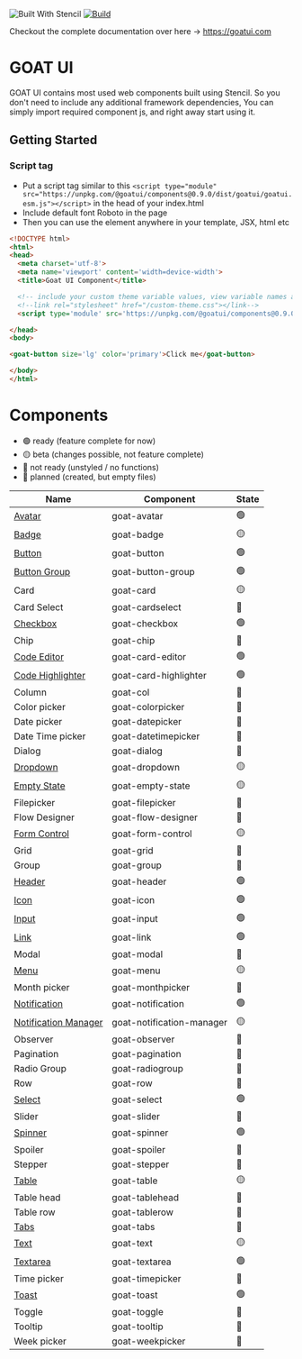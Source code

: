![Built With Stencil](https://img.shields.io/badge/-Built%20With%20Stencil-16161d.svg?logo=data%3Aimage%2Fsvg%2Bxml%3Bbase64%2CPD94bWwgdmVyc2lvbj0iMS4wIiBlbmNvZGluZz0idXRmLTgiPz4KPCEtLSBHZW5lcmF0b3I6IEFkb2JlIElsbHVzdHJhdG9yIDE5LjIuMSwgU1ZHIEV4cG9ydCBQbHVnLUluIC4gU1ZHIFZlcnNpb246IDYuMDAgQnVpbGQgMCkgIC0tPgo8c3ZnIHZlcnNpb249IjEuMSIgaWQ9IkxheWVyXzEiIHhtbG5zPSJodHRwOi8vd3d3LnczLm9yZy8yMDAwL3N2ZyIgeG1sbnM6eGxpbms9Imh0dHA6Ly93d3cudzMub3JnLzE5OTkveGxpbmsiIHg9IjBweCIgeT0iMHB4IgoJIHZpZXdCb3g9IjAgMCA1MTIgNTEyIiBzdHlsZT0iZW5hYmxlLWJhY2tncm91bmQ6bmV3IDAgMCA1MTIgNTEyOyIgeG1sOnNwYWNlPSJwcmVzZXJ2ZSI%2BCjxzdHlsZSB0eXBlPSJ0ZXh0L2NzcyI%2BCgkuc3Qwe2ZpbGw6I0ZGRkZGRjt9Cjwvc3R5bGU%2BCjxwYXRoIGNsYXNzPSJzdDAiIGQ9Ik00MjQuNywzNzMuOWMwLDM3LjYtNTUuMSw2OC42LTkyLjcsNjguNkgxODAuNGMtMzcuOSwwLTkyLjctMzAuNy05Mi43LTY4LjZ2LTMuNmgzMzYuOVYzNzMuOXoiLz4KPHBhdGggY2xhc3M9InN0MCIgZD0iTTQyNC43LDI5Mi4xSDE4MC40Yy0zNy42LDAtOTIuNy0zMS05Mi43LTY4LjZ2LTMuNkgzMzJjMzcuNiwwLDkyLjcsMzEsOTIuNyw2OC42VjI5Mi4xeiIvPgo8cGF0aCBjbGFzcz0ic3QwIiBkPSJNNDI0LjcsMTQxLjdIODcuN3YtMy42YzAtMzcuNiw1NC44LTY4LjYsOTIuNy02OC42SDMzMmMzNy45LDAsOTIuNywzMC43LDkyLjcsNjguNlYxNDEuN3oiLz4KPC9zdmc%2BCg%3D%3D&colorA=16161d&style=flat-square)
[![Build](https://github.com/goatui/components/workflows/Build/badge.svg)](https://github.com/goatui/components/actions?workflow=Build)

Checkout the complete documentation over here -> https://goatui.com

# GOAT UI

GOAT UI contains most used web components built using Stencil. So you don't need to include any additional framework
dependencies, You can simply import required component js, and right away start using it.

## Getting Started

### Script tag

- Put a script tag similar to
  this `<script type="module" src="https://unpkg.com/@goatui/components@0.9.0/dist/goatui/goatui.esm.js"></script>` in
  the head of your index.html
- Include default font Roboto in the page
- Then you can use the element anywhere in your template, JSX, html etc

```html
<!DOCTYPE html>
<html>
<head>
  <meta charset='utf-8'>
  <meta name='viewport' content='width=device-width'>
  <title>Goat UI Component</title>

  <!-- include your custom theme variable values, view variable names at https://unpkg.com/@goatui/components@0.9.0/dist/goatui/assets/styles/theme.css -->
  <!--link rel="stylesheet" href="/custom-theme.css"></link-->
  <script type='module' src='https://unpkg.com/@goatui/components@0.9.0/dist/goatui/goatui.esm.js'></script>

</head>
<body>

<goat-button size='lg' color='primary'>Click me</goat-button>

</body>
</html>
```

# Components

- 🟢 ready (feature complete for now)
- 🟡 beta (changes possible, not feature complete)
- 🔴 not ready (unstyled / no functions)
- 🔵 planned (created, but empty files)

| Name                                                                       | Component             | State |
|----------------------------------------------------------------------------|-----------------------|-------|
| [Avatar](https://goatui.com/components/avatar)                             | goat-avatar           | 🟢    |
| [Badge](https://goatui.com/components/badge)                               | goat-badge            | 🟡    |
| [Button](https://goatui.com/components/button)                             | goat-button           | 🟢    |
| [Button Group](https://goatui.com/components/button-group)                 | goat-button-group     | 🟢    |
| Card                                                                       | goat-card             | 🟡    |
| Card Select                                                                | goat-cardselect       | 🔵    |
| [Checkbox](https://goatui.com/components/checkbox)                         | goat-checkbox         | 🟢    |
| Chip                                                                       | goat-chip             | 🔵    |
| [Code Editor](https://goatui.com/components/code-editor)                   | goat-card-editor      | 🟢    |
| [Code Highlighter](https://goatui.com/components/code-highlighter)         | goat-card-highlighter | 🟢    |
| Column                                                                     | goat-col              | 🔵    |
| Color picker                                                               | goat-colorpicker      | 🔵    |
| Date picker                                                                | goat-datepicker       | 🔵    |
| Date Time picker                                                           | goat-datetimepicker   | 🔵    |
| Dialog                                                                     | goat-dialog           | 🔵    |
| [Dropdown](https://goatui.com/components/goat-dropdown)                    | goat-dropdown         | 🟡    |
| [Empty State](https://goatui.com/components/goat-empty-state)              | goat-empty-state      | 🟡    |
| Filepicker                                                                 | goat-filepicker       | 🔵    |
| Flow Designer                                                              | goat-flow-designer    | 🔵    |
| [Form Control](https://goatui.com/components/goat-form-control)            | goat-form-control     | 🟡    |
| Grid                                                                       | goat-grid             | 🔵    |
| Group                                                                      | goat-group            | 🔵    |
| [Header](https://goatui.com/components/header)                             | goat-header           | 🟢    |
| [Icon](https://goatui.com/components/icon)                                 | goat-icon             | 🟢    |
| [Input](https://goatui.com/components/input)                               | goat-input            | 🟢    |
| [Link](https://goatui.com/components/link)                                 | goat-link             | 🟢    |
| Modal                                                                      | goat-modal            | 🔵    |
| [Menu](https://goatui.com/components/menu)                                 | goat-menu             | 🟡    |
| Month picker                                                               | goat-monthpicker      | 🔵    |
| [Notification](https://goatui.com/components/notification)                 | goat-notification            | 🟢    |
| [Notification Manager](https://goatui.com/components/notification-manager) | goat-notification-manager            | 🟡    |
| Observer                                                                   | goat-observer         | 🔵    |
| Pagination                                                                 | goat-pagination       | 🔵    |
| Radio Group                                                                | goat-radiogroup       | 🔵    |
| Row                                                                        | goat-row              | 🔵    |
| [Select](https://goatui.com/components/select)                             | goat-select           | 🟢    |
| Slider                                                                     | goat-slider           | 🔵    |
| [Spinner](https://goatui.com/components/spinner)                           | goat-spinner          | 🟢    |
| Spoiler                                                                    | goat-spoiler          | 🔵    |
| Stepper                                                                    | goat-stepper          | 🔵    |
| [Table](https://goatui.com/components/table)                               | goat-table            | 🟡    |
| Table head                                                                 | goat-tablehead        | 🔵    |
| Table row                                                                  | goat-tablerow         | 🔵    |
| [Tabs](https://goatui.com/components/tabs)                                 | goat-tabs             | 🔵    |
| [Text](https://goatui.com/components/text)                                 | goat-text             | 🟡    |
| [Textarea](https://goatui.com/components/textarea)                         | goat-textarea         | 🟢    |
| Time picker                                                                | goat-timepicker       | 🔵    |
| [Toast](https://goatui.com/components/toast)                               | goat-toast          | 🟢   |
| Toggle                                                                     | goat-toggle           | 🔵    |
| Tooltip                                                                    | goat-tooltip          | 🔵    |
| Week picker                                                                | goat-weekpicker       | 🔵    |
